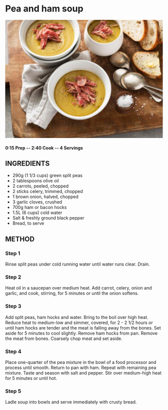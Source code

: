 # Pea and ham soup
![](https://raw.githubusercontent.com/fuzzwah/recipes/master/pics/Pea_and_ham_soup.jpg)
#### 0:15 Prep -- 2:40 Cook -- 4 Servings
## INGREDIENTS
* 290g (1 1/3 cups) green split peas
* 2 tablespoons olive oil
* 2 carrots, peeled, chopped
* 2 sticks celery, trimmed, chopped
* 1 brown onion, halved, chopped
* 3 garlic cloves, crushed
* 700g ham or bacon hocks
* 1.5L (6 cups) cold water
* Salt & freshly ground black pepper
* Bread, to serve
## METHOD
### Step 1
Rinse split peas under cold running water until water runs clear. Drain.
### Step 2
Heat oil in a saucepan over medium heat. Add carrot, celery, onion and garlic, and cook, stirring, for 5 minutes or until the onion softens.
### Step 3
Add split peas, ham hocks and water. Bring to the boil over high heat. Reduce heat to medium-low and simmer, covered, for 2 - 2 1/2 hours or until ham hocks are tender and the meat is falling away from the bones. Set aside for 5 minutes to cool slightly. Remove ham hocks from pan. Remove the meat from bones. Coarsely chop meat and set aside.
### Step 4
Place one-quarter of the pea mixture in the bowl of a food processor and process until smooth. Return to pan with ham. Repeat with remaining pea mixture. Taste and season with salt and pepper. Stir over medium-high heat for 5 minutes or until hot.
### Step 5
Ladle soup into bowls and serve immediately with crusty bread.
